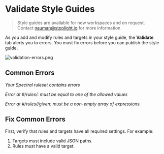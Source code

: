 # Validate Style Guides

> Style guides are available for new workspaces and on request. Contact nauman@stoplight.io for more information.

As you add and modify rules and targets in your style guide, the **Validate** tab alerts you to errors. You must fix errors before you can publish the style guide.

![validation-errors.png](https://stoplight.io/api/v1/projects/cHJqOjI/images/2hYW2drQXto)

## Common Errors

*Your Spectral ruleset contains errors*

*Error at #/rules/: must be equal to one of the allowed values*

*Error at #/rules//given: must be a non-empty array of expressions*

## Fix Common Errors

First, verify that rules and targets have all required settings. For example:

1. Targets must include valid JSON paths.
2. Rules must have a valid target.